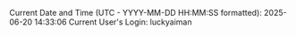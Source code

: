 Current Date and Time (UTC - YYYY-MM-DD HH:MM:SS formatted): 2025-06-20 14:33:06
Current User's Login: luckyaiman

